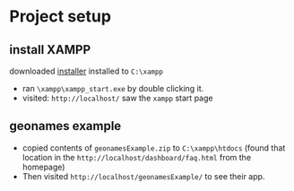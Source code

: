# Project setup

## install XAMPP
downloaded [installer](https://sourceforge.net/projects/xampp/files/latest/download)
installed to `C:\xampp`

- ran `\xampp\xampp_start.exe` by double clicking it.
- visited: `http://localhost/` saw the `xampp` start page

## geonames example
- copied contents of `geonamesExample.zip` to `C:\xampp\htdocs` (found that location in the `http://localhost/dashboard/faq.html` from the homepage)
- Then visited `http://localhost/geonamesExample/` to see their app.